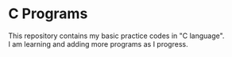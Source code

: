 # C Programs

This repository contains my basic practice codes in "C language".  
I am learning and adding more programs as I progress.
